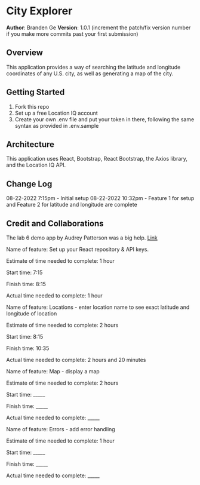 # City Explorer

**Author**: Branden Ge
**Version**: 1.0.1 (increment the patch/fix version number if you make more commits past your first submission)

## Overview
<!-- Provide a high level overview of what this application is and why you are building it, beyond the fact that it's an assignment for this class. (i.e. What's your problem domain?) -->

This application provides a way of searching the latitude and longitude coordinates of any U.S. city, as well as generating a map of the city.

## Getting Started
<!-- What are the steps that a user must take in order to build this app on their own machine and get it running? -->

1. Fork this repo
2. Set up a free Location IQ account
3. Create your own .env file and put your token in there, following the same syntax as provided in .env.sample

## Architecture
<!-- Provide a detailed description of the application design. What technologies (languages, libraries, etc) you're using, and any other relevant design information. -->

This application uses React, Bootstrap, React Bootstrap, the Axios library, and the Location IQ API.

## Change Log
<!-- Use this area to document the iterative changes made to your application as each feature is successfully implemented. Use time stamps. Here's an example:

01-01-2001 4:59pm - Application now has a fully-functional express server, with a GET route for the location resource. -->

08-22-2022 7:15pm - Initial setup
08-22-2022 10:32pm - Feature 1 for setup and Feature 2 for latitude and longitude are complete

## Credit and Collaborations
<!-- Give credit (and a link) to other people or resources that helped you build this application. -->
The lab 6 demo app by Audrey Patterson was a big help. [Link](https://github.com/codefellows/seattle-code-301d88/blob/main/class-06/in-class-demo/api-call/src/App.js)

Name of feature: Set up your React repository & API keys.

Estimate of time needed to complete: 1 hour

Start time: 7:15

Finish time: 8:15

Actual time needed to complete: 1 hour

Name of feature: Locations - enter location name to see exact latitude and longitude of location

Estimate of time needed to complete: 2 hours

Start time: 8:15

Finish time: 10:35

Actual time needed to complete: 2 hours and 20 minutes

Name of feature: Map - display a map

Estimate of time needed to complete: 2 hours

Start time: _____

Finish time: _____

Actual time needed to complete: _____

Name of feature: Errors - add error handling

Estimate of time needed to complete: 1 hour

Start time: _____

Finish time: _____

Actual time needed to complete: _____
